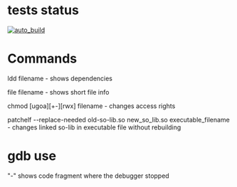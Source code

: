 # tests status
[![auto_build](https://github.com/polinavinograd/courses/actions/workflows/main.yml/badge.svg?branch=main&event=push)](https://github.com/polinavinograd/courses/actions/workflows/main.yml)

# Commands
ldd filename - shows dependencies

file filename - shows short file info

chmod [ugoa][+-][rwx] filename - changes access rights

patchelf --replace-needed old-so-lib.so new_so_lib.so executable_filename - changes linked so-lib in executable file without rebuilding

# gdb use
"-" shows code fragment where the debugger stopped
